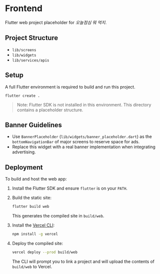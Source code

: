 # Frontend

Flutter web project placeholder for *오늘점심 뭐 먹지*.

## Project Structure
- `lib/screens`
- `lib/widgets`
- `lib/services/apis`

## Setup

A full Flutter environment is required to build and run this project.

```
flutter create .
```

> Note: Flutter SDK is not installed in this environment. This directory contains a placeholder structure.

## Banner Guidelines

- Use `BannerPlaceholder` (`lib/widgets/banner_placeholder.dart`) as the `bottomNavigationBar` of major screens to reserve space for ads.
- Replace this widget with a real banner implementation when integrating advertising.
## Deployment

To build and host the web app:

1. Install the Flutter SDK and ensure `flutter` is on your `PATH`.
2. Build the static site:

   ```bash
   flutter build web
   ```

   This generates the compiled site in `build/web`.
3. Install the [Vercel CLI](https://vercel.com/docs/cli):

   ```bash
   npm install -g vercel
   ```

4. Deploy the compiled site:

   ```bash
   vercel deploy --prod build/web
   ```

   The CLI will prompt you to link a project and will upload the contents of `build/web` to Vercel.
